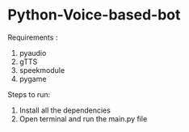 # Python-Voice-based-bot

Requirements :
  1. pyaudio
  2. gTTS
  3. speekmodule
  4. pygame
  
Steps to run:
  1. Install all the dependencies
  2. Open terminal and run the main.py file
  

